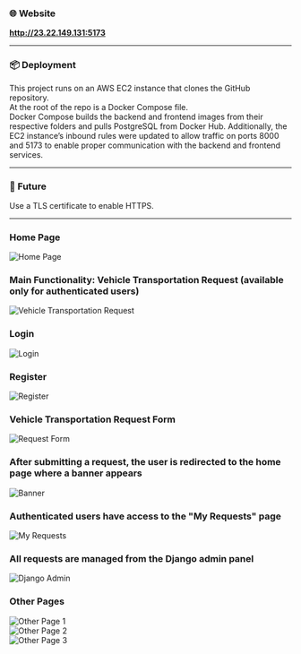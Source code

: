### 🌐 Website  
**http://23.22.149.131:5173**

---

### 📦 Deployment  
This project runs on an AWS EC2 instance that clones the GitHub repository.  
At the root of the repo is a Docker Compose file.  
Docker Compose builds the backend and frontend images from their respective folders and pulls PostgreSQL from Docker Hub.
Additionally, the EC2 instance’s inbound rules were updated to allow traffic on ports 8000 and 5173 to enable proper communication with the backend and frontend services.

---

### 🔐 Future  
Use a TLS certificate to enable HTTPS.

---

### Home Page  
![Home Page](https://github.com/user-attachments/assets/864f4672-7d53-4154-bb8a-83b970f0cf47)

### Main Functionality: Vehicle Transportation Request (available only for authenticated users)  
![Vehicle Transportation Request](https://github.com/user-attachments/assets/7d13e35f-5e1a-4747-af38-dbc5862c548a)

### Login  
![Login](https://github.com/user-attachments/assets/3e60d6d1-362c-4760-b049-6ab06a3be6b2)

### Register  
![Register](https://github.com/user-attachments/assets/13ec7d7b-63c8-499a-bbfd-8405529fc2c0)

### Vehicle Transportation Request Form  
![Request Form](https://github.com/user-attachments/assets/3532ed37-7375-4eca-b8e9-814fb038421f)

### After submitting a request, the user is redirected to the home page where a banner appears  
![Banner](https://github.com/user-attachments/assets/59371390-fabf-40fe-bfcc-e172d3f5576d)

### Authenticated users have access to the "My Requests" page  
![My Requests](https://github.com/user-attachments/assets/f3ba7f94-46a5-4a29-a0e1-12ef467f8bef)

### All requests are managed from the Django admin panel  
![Django Admin](https://github.com/user-attachments/assets/1280176b-1b4e-4738-bd54-defb5fc34a68)

### Other Pages  
![Other Page 1](https://github.com/user-attachments/assets/2a4f9d13-678f-41cd-abd2-87dd7a4b3c2f)  
![Other Page 2](https://github.com/user-attachments/assets/8194b4a1-b9c4-47d9-a777-468c429a416f)  
![Other Page 3](https://github.com/user-attachments/assets/01d9d588-a25a-45da-91f6-965017cd699a)
